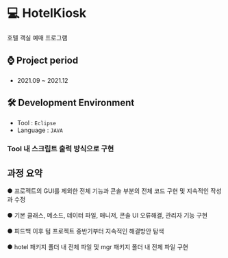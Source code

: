 # 💻 HotelKiosk
호텔 객실 예매 프로그램

## ⌚ Project period
  - 2021.09 ~ 2021.12

## 🛠 Development Environment
  - Tool : `Eclipse`
  - Language : `JAVA`

### Tool 내 스크립트 출력 방식으로 구현

## 과정 요약
● 프로젝트의 GUI를 제외한 전체 기능과 콘솔 부분의 전체 코드 구현 및   지속적인 작성과 수정 <br>
<br>
● 기본 클래스, 메소드, 데이터 파일, 매니저, 콘솔 UI 오류해결, 관리자 기능 구현 <br>
<br>
● 피드백 이후 텀 프로젝트 중반기부터 지속적인 해결방안 탐색 <br>
<br>
● hotel 패키지 폴더 내 전체 파일 및 mgr 패키지 폴더 내 전체 파일 구현 <br>
